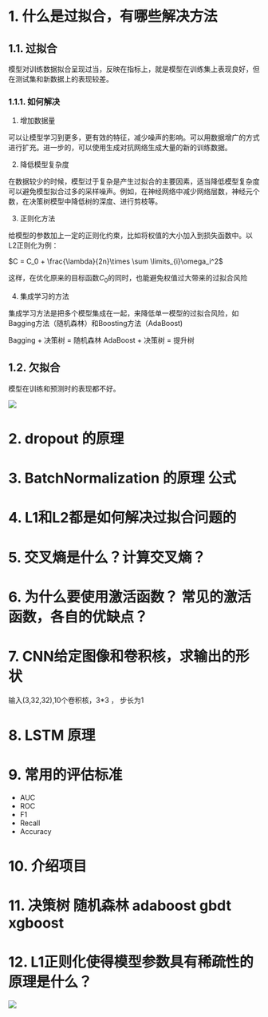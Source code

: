 # 1. 什么是过拟合，有哪些解决方法

## 1.1. 过拟合

模型对训练数据拟合呈现过当，反映在指标上，就是模型在训练集上表现良好，但在测试集和新数据上的表现较差。

### 1.1.1. 如何解决

1. 增加数据量

可以让模型学习到更多，更有效的特征，减少噪声的影响。可以用数据增广的方式进行扩充。进一步的，可以使用生成对抗网络生成大量的新的训练数据。

2. 降低模型复杂度

在数据较少的时候，模型过于复杂是产生过拟合的主要因素，适当降低模型复杂度可以避免模型拟合过多的采样噪声。例如，在神经网络中减少网络层数，神经元个数，在决策树模型中降低树的深度、进行剪枝等。

3. 正则化方法

给模型的参数加上一定的正则化约束，比如将权值的大小加入到损失函数中。以L2正则化为例：

$C = C_0 + \frac{\lambda}{2n}\times \sum \limits_{i}\omega_i^2$

这样，在优化原来的目标函数$C_0$的同时，也能避免权值过大带来的过拟合风险

4. 集成学习的方法

集成学习方法是把多个模型集成在一起，来降低单一模型的过拟合风险，如Bagging方法（随机森林）和Boosting方法（AdaBoost)

Bagging + 决策树  = 随机森林
AdaBoost + 决策树 = 提升树
## 1.2. 欠拟合

模型在训练和预测时的表现都不好。

![](https://garden-lu-oss.oss-cn-beijing.aliyuncs.com/images20211026113445.png)





# 2. dropout 的原理

# 3. BatchNormalization 的原理 公式

# 4. L1和L2都是如何解决过拟合问题的


# 5. 交叉熵是什么？计算交叉熵？



# 6. 为什么要使用激活函数？ 常见的激活函数，各自的优缺点？



# 7. CNN给定图像和卷积核，求输出的形状

输入(3,32,32),10个卷积核，3*3 ， 步长为1


# 8. LSTM 原理

# 9. 常用的评估标准

- AUC
- ROC
- F1
- Recall
- Accuracy

# 10. 介绍项目


# 11. 决策树 随机森林 adaboost gbdt xgboost




# 12. L1正则化使得模型参数具有稀疏性的原理是什么？

![](https://garden-lu-oss.oss-cn-beijing.aliyuncs.com/images20211026143519.png)

